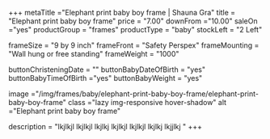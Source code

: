 +++
metaTitle ="Elephant print baby boy frame | Shauna Gra"
title = "Elephant print baby boy frame"
price = "7.00"
downFrom ="10.00"
saleOn ="yes"
productGroup = "frames"
productType = "baby"
stockLeft = "2 Left" 
 
frameSize = "9 by 9 inch" 
frameFront = "Safety Perspex" 
frameMounting = "Wall hung or free standing" 
frameWeight = "1000" 
 
buttonChristeningDate = "" 
buttonBabyDateOfBirth = "yes" 
buttonBabyTimeOfBirth ="yes" 
buttonBabyWeight = "yes" 
 
image ="/img/frames/baby/elephant-print-baby-boy-frame/elephant-print-baby-boy-frame"
class ="lazy img-responsive hover-shadow"
alt ="Elephant print baby boy frame"
 
description = "lkjlkjl lkjlkjl lkjlkj lkjlkjl lkjlkjl lkjlkj lkjjlkj "
+++
